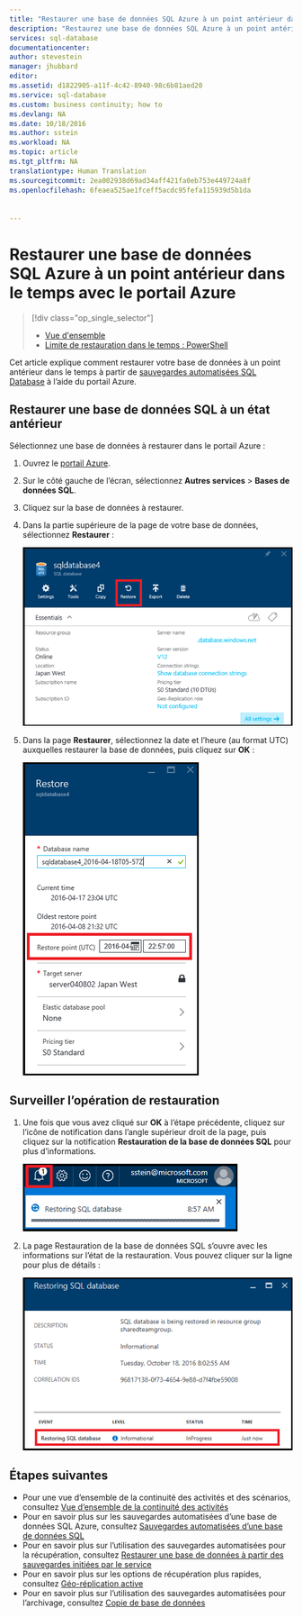 ```yaml
---
title: "Restaurer une base de données SQL Azure à un point antérieur dans le temps (portail Azure) | Microsoft Docs"
description: "Restaurez une base de données SQL Azure à un point antérieur dans le temps."
services: sql-database
documentationcenter: 
author: stevestein
manager: jhubbard
editor: 
ms.assetid: d1822905-a11f-4c42-8940-98c6b81aed20
ms.service: sql-database
ms.custom: business continuity; how to
ms.devlang: NA
ms.date: 10/18/2016
ms.author: sstein
ms.workload: NA
ms.topic: article
ms.tgt_pltfrm: NA
translationtype: Human Translation
ms.sourcegitcommit: 2ea002938d69ad34aff421fa0eb753e449724a8f
ms.openlocfilehash: 6feaea525ae1fceff5acdc95fefa115939d5b1da


---
```

# <a name="restore-an-azure-sql-database-to-a-previous-point-in-time-with-the-azure-portal"></a>Restaurer une base de données SQL Azure à un point antérieur dans le temps avec le portail Azure
> [!div class="op_single_selector"]
> * [Vue d'ensemble](sql-database-recovery-using-backups.md)
> * [Limite de restauration dans le temps : PowerShell](sql-database-point-in-time-restore-powershell.md)
> 
> 

Cet article explique comment restaurer votre base de données à un point antérieur dans le temps à partir de [sauvegardes automatisées SQL Database](sql-database-automated-backups.md) à l’aide du portail Azure.

## <a name="restore-a-sql-database-to-a-previous-point-in-time"></a>Restaurer une base de données SQL à un état antérieur
Sélectionnez une base de données à restaurer dans le portail Azure :

1. Ouvrez le [portail Azure](https://portal.azure.com).
2. Sur le côté gauche de l’écran, sélectionnez **Autres services** > **Bases de données SQL**.
3. Cliquez sur la base de données à restaurer.
4. Dans la partie supérieure de la page de votre base de données, sélectionnez **Restaurer** :
   
   ![Restaurer une base de données SQL Azure](./media/sql-database-point-in-time-restore-portal/restore.png)
5. Dans la page **Restaurer**, sélectionnez la date et l’heure (au format UTC) auxquelles restaurer la base de données, puis cliquez sur **OK** :
   
   ![Restaurer une base de données SQL Azure](./media/sql-database-point-in-time-restore-portal/restore-details.png)

## <a name="monitor-the-restore-operation"></a>Surveiller l’opération de restauration
1. Une fois que vous avez cliqué sur **OK** à l’étape précédente, cliquez sur l’icône de notification dans l’angle supérieur droit de la page, puis cliquez sur la notification **Restauration de la base de données SQL** pour plus d’informations.
   
    ![Restaurer une base de données SQL Azure](./media/sql-database-point-in-time-restore-portal/notification-icon.png)
2. La page Restauration de la base de données SQL s’ouvre avec les informations sur l’état de la restauration. Vous pouvez cliquer sur la ligne pour plus de détails :
   
    ![Restaurer une base de données SQL Azure](./media/sql-database-point-in-time-restore-portal/inprogress.png)

## <a name="next-steps"></a>Étapes suivantes
* Pour une vue d’ensemble de la continuité des activités et des scénarios, consultez [Vue d’ensemble de la continuité des activités](sql-database-business-continuity.md)
* Pour en savoir plus sur les sauvegardes automatisées d’une base de données SQL Azure, consultez [Sauvegardes automatisées d’une base de données SQL](sql-database-automated-backups.md)
* Pour en savoir plus sur l’utilisation des sauvegardes automatisées pour la récupération, consultez [Restaurer une base de données à partir des sauvegardes initiées par le service](sql-database-recovery-using-backups.md)
* Pour en savoir plus sur les options de récupération plus rapides, consultez [Géo-réplication active](sql-database-geo-replication-overview.md)  
* Pour en savoir plus sur l’utilisation des sauvegardes automatisées pour l’archivage, consultez [Copie de base de données](sql-database-copy.md)




<!--HONumber=Nov16_HO3-->



